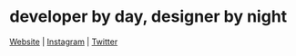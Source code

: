 # developer by day, designer by night

<a href="https://onemohrti.me/" rel="nofollow noreferrer">Website</a> | <a href="https://www.instagram.com/onemohrtimedesign/" rel="nofollow noreferrer">Instagram</a> | <a href="https://twitter.com/OneMohrTime" rel="nofollow noreferrer">Twitter</a>
